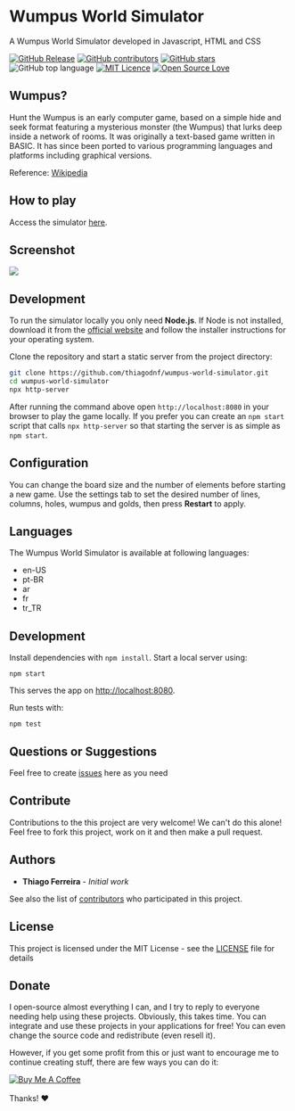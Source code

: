 # Wumpus World Simulator

A Wumpus World Simulator developed in Javascript, HTML and CSS

[![GitHub Release](https://img.shields.io/github/release/thiagodnf/wumpus-world-simulator.svg)](https://github.com/thiagodnf/wumpus-world-simulator/releases/latest)
[![GitHub contributors](https://img.shields.io/github/contributors/thiagodnf/wumpus-world-simulator.svg)](https://github.com/thiagodnf/wumpus-world-simulator/graphs/contributors)
[![GitHub stars](https://img.shields.io/github/stars/thiagodnf/wumpus-world-simulator.svg)](https://github.com/thiagodnf/wumpus-world-simulator)
![GitHub top language](https://img.shields.io/github/languages/top/thiagodnf/wumpus-world-simulator)
[![MIT Licence](https://badges.frapsoft.com/os/mit/mit.svg?v=103)](https://opensource.org/licenses/mit-license.php)
[![Open Source Love](https://badges.frapsoft.com/os/v1/open-source.svg?v=103)](https://github.com/ellerbrock/open-source-badges/)


## Wumpus?
Hunt the Wumpus is an early computer game, based on a simple hide and seek format featuring a mysterious monster (the Wumpus) that lurks deep inside a network of rooms. It was originally a text-based game written in BASIC. It has since been ported to various programming languages and platforms including graphical versions.

Reference: [Wikipedia](https://en.wikipedia.org/wiki/Hunt_the_Wumpus)

## How to play
Access the simulator [here](http://thiagodnf.github.io/wumpus-world-simulator/).

## Screenshot

<kbd>
  <img class="screenshot" src="https://raw.githubusercontent.com/thiagodnf/wumpus-world-simulator/master/img/screenshot.png"/>
</kbd>

## Development

To run the simulator locally you only need **Node.js**. If Node is not installed, download it from the [official website](https://nodejs.org/) and follow the installer instructions for your operating system.

Clone the repository and start a static server from the project directory:

```bash
git clone https://github.com/thiagodnf/wumpus-world-simulator.git
cd wumpus-world-simulator
npx http-server
```

After running the command above open `http://localhost:8080` in your browser to play the game locally. If you prefer you can create an `npm start` script that calls `npx http-server` so that starting the server is as simple as `npm start`.

## Configuration
You can change the board size and the number of elements before starting a new game.
Use the settings tab to set the desired number of lines, columns, holes, wumpus and golds, then press **Restart** to apply.

## Languages
The Wumpus World Simulator is available at following languages:
* en-US
* pt-BR
* ar
* fr
* tr_TR

## Development

Install dependencies with `npm install`.
Start a local server using:

```
npm start
```

This serves the app on <http://localhost:8080>.

Run tests with:

```
npm test
```


## Questions or Suggestions

Feel free to create <a href="https://github.com/thiagodnf/wumpus-world-simulator/issues">issues</a> here as you need

## Contribute

Contributions to the this project are very welcome! We can't do this alone! Feel free to fork this project, work on it and then make a pull request.

## Authors

* **Thiago Ferreira** - *Initial work*

See also the list of [contributors](https://github.com/thiagodnf/wumpus-world-simulator/graphs/contributors) who participated in this project.

## License

This project is licensed under the MIT License - see the [LICENSE](LICENSE) file for details

## Donate

I open-source almost everything I can, and I try to reply to everyone needing help using these projects. Obviously, this takes time. You can integrate and use these projects in your applications for free! You can even change the source code and redistribute (even resell it).

However, if you get some profit from this or just want to encourage me to continue creating stuff, there are few ways you can do it:

<a href="https://www.buymeacoffee.com/thiagodnf" target="_blank">
  <img src="https://www.buymeacoffee.com/assets/img/guidelines/download-assets-sm-2.svg" alt="Buy Me A Coffee">
</a>
<br/>
<br/>
Thanks! ❤️
